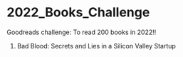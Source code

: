 # 2022_Books_Challenge
Goodreads challenge: To read 200 books in 2022!!

1. Bad Blood: Secrets and Lies in a Silicon Valley Startup 
